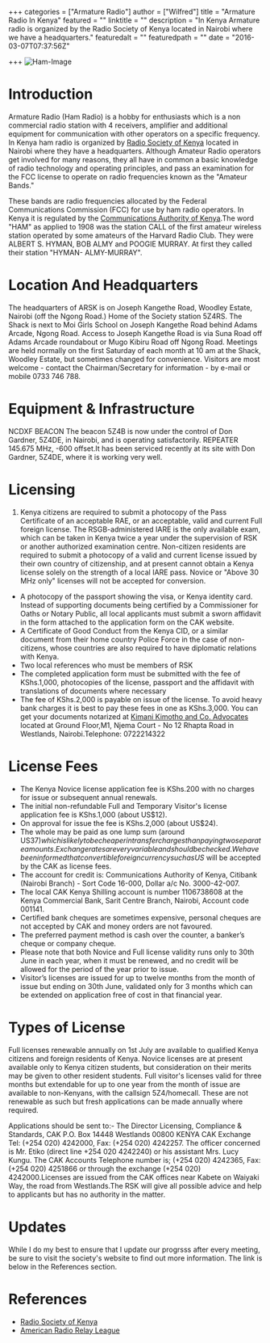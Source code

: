 +++
categories = ["Armature Radio"]
author = ["Wilfred"]
title = "Armature Radio In Kenya"
featured = ""
linktitle = ""
description = "In Kenya Armature radio is organized by the Radio Society of Kenya located in Nairobi where we have a headquarters."
featuredalt = ""
featuredpath = ""
date = "2016-03-07T07:37:56Z"

+++
![Ham-Image](/img/ham/July.JPG)
# Introduction
Armature Radio (Ham Radio) is a hobby for enthusiasts which is a non commercial radio station with 4 receivers, amplifier and additional equipment for communication with other operators on a specific frequency. In Kenya ham radio is organized by [Radio Society of Kenya](http://www.qsl.net/arsk/index.htm) located in Nairobi where they have a headquarters. Although Amateur Radio operators get involved for many reasons, they all have in common a basic knowledge of radio technology and operating principles, and pass an examination for the FCC license to operate on radio frequencies known as the "Amateur Bands." 

These bands are radio frequencies allocated by the Federal Communications Commission (FCC) for use by ham radio operators. In Kenya it is regulated by the [Communications Authority of Kenya](http://www.ca.go.ke/index.php/frequency-spectrum).The word "HAM" as applied to 1908 was the station CALL of the first amateur wireless station operated by some amateurs of the Harvard Radio Club. They were ALBERT S. HYMAN, BOB ALMY and POOGIE MURRAY. At first they called their station "HYMAN- ALMY-MURRAY".

# Location And Headquarters
The headquarters of ARSK is on Joseph Kangethe Road, Woodley Estate, Nairobi (off the Ngong Road.) Home of the Society station 5Z4RS. The Shack is next to Moi Girls School on Joseph Kangethe Road behind Adams Arcade, Ngong Road. Access to Joseph Kangethe Road is via Suna Road off Adams Arcade roundabout or Mugo Kibiru Road off Ngong Road. Meetings are held normally on the first Saturday of each month at 10 am at the Shack, Woodley Estate, but sometimes changed for convenience. Visitors are most welcome - contact the Chairman/Secretary for information - by e-mail or mobile 0733 746 788.

# Equipment & Infrastructure
NCDXF BEACON The beacon 5Z4B is now under the control of Don Gardner, 5Z4DE, in Nairobi, and is operating satisfactorily.
REPEATER 145.675 MHz, -600 offset.It has been serviced recently at its site with Don Gardner, 5Z4DE, where it is working very well.

# Licensing
1. Kenya citizens are required to submit a photocopy of the Pass Certificate of an acceptable RAE, or an acceptable, valid and current Full foreign license. The RSGB-administered IARE is the only available exam, which can be taken in Kenya twice a year under the supervision of RSK or another authorized examination centre. Non-citizen residents are required to submit a photocopy of a valid and current license issued by their own country of citizenship, and at present cannot obtain a Kenya license solely on the strength of a local IARE pass. Novice or "Above 30 MHz only" licenses will not be accepted for conversion.
* A photocopy of the passport showing the visa, or Kenya identity card.
Instead of supporting documents being certified by a Commissioner for Oaths or Notary Public, all local applicants must submit a sworn affidavit in the form attached to the application form on the CAK website.
* A Certificate of Good Conduct from the Kenya CID, or a similar document from their home country Police Force in the case of non-citizens, whose countries are also required to have diplomatic relations with Kenya.
* Two local references who must be members of RSK
* The completed application form must be submitted with the fee of KShs.1,000, photocopies of the license, passport and the affidavit with translations of documents where necessary
* The fee of KShs.2,000 is payable on issue of the license. To avoid heavy bank charges it is best to pay these fees in one as KShs.3,000.
You can get your documents notarized at [Kimani Kimotho and Co. Advocates](http://www.kimanikimotho.com/kimani-kimotho/) located at Ground Floor,M1, Njema Court - No 12 Rhapta Road in Westlands, Nairobi.Telephone: 0722214322

# License Fees
* The Kenya Novice license application fee is KShs.200 with no charges for issue or subsequent annual renewals.
* The initial non-refundable Full and Temporary Visitor's license application fee is KShs.1,000 (about US$12).
* On approval for issue the fee is KShs.2,000 (about US$24).
* The whole may be paid as one lump sum (around US$37) which is likely to be cheaper in transfer charges than paying two separate amounts. Exchange rates are very variable and should be checked. We have been informed that convertible foreign currency such as US$ will be accepted by the CAK as license fees.
* The account for credit is: Communications Authority of Kenya, Citibank (Nairobi Branch) - Sort Code 16-000, Dollar a/c No. 3000-42-007.
* The local CAK Kenya Shilling account is number 1106738608 at the Kenya Commercial Bank, Sarit Centre Branch, Nairobi, Account code 001141.
* Certified bank cheques are sometimes expensive, personal cheques are not accepted by CAK and money orders are not favoured.
* The preferred payment method is cash over the counter, a banker’s cheque or company cheque.
* Please note that both Novice and Full license validity runs only to 30th June in each year, when it must be renewed, and no credit will be allowed for the period of the year prior to issue.
* Visitor’s licenses are issued for up to twelve months from the month of issue but ending on 30th June, validated only for 3 months which can be extended on application free of cost in that financial year.

# Types of License
Full licenses renewable annually on 1st July are available to qualified Kenya citizens and foreign residents of Kenya. Novice licenses are at present available only to Kenya citizen students, but consideration on their merits may be given to other resident students. Full visitor's licenses valid for three months but extendable for up to one year from the month of issue are available to non-Kenyans, with the callsign 5Z4/homecall. These are not renewable as such but fresh applications can be made annually where required.

Applications should be sent to:- The Director Licensing, Compliance & Standards, CAK P.O. Box 14448 Westlands 00800 KENYA CAK Exchange Tel: (+254 020) 4242000, Fax: (+254 020) 4242257. The officer concerned is Mr. Etiko (direct line +254 020 4242240) or his assistant Mrs. Lucy Kungu. The CAK Accounts Telephone number is; (+254 020) 4242365, Fax: (+254 020) 4251866 or through the exchange (+254 020) 4242000.Licenses are issued from the CAK offices near Kabete on Waiyaki Way, the road from Westlands.The RSK will give all possible advice and help to applicants but has no authority in the matter.

# Updates
While I do my best to ensure that I update our progrsss after every meeting, be sure to visit the society's website to find out more information. The link is below in the References section.

# References
* [Radio Society of Kenya](http://www.qsl.net/arsk/index.htm)
* [American Radio Relay League](http://www.arrl.org/what-is-ham-radio)


